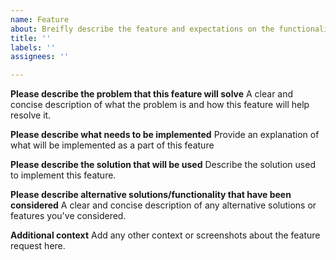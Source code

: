 ```yaml
---
name: Feature
about: Breifly describe the feature and expectations on the functionality
title: ''
labels: ''
assignees: ''

---
```


**Please describe the problem that this feature will solve**
A clear and concise description of what the problem is and how this feature will help resolve it.

**Please describe what needs to be implemented**
Provide an explanation of what will be implemented as a part of this feature

**Please describe the solution that will be used**
Describe the solution used to implement this feature.

**Please describe alternative solutions/functionality that have been considered**
A clear and concise description of any alternative solutions or features you've considered.

**Additional context**
Add any other context or screenshots about the feature request here.
